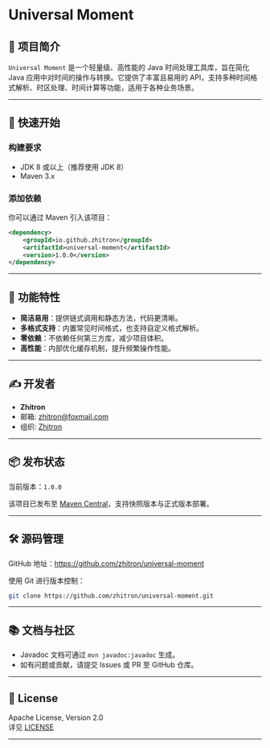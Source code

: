 # Universal Moment

## 📄 项目简介

`Universal Moment` 是一个轻量级、高性能的 Java 时间处理工具库，旨在简化 Java 应用中对时间的操作与转换。它提供了丰富且易用的 API，支持多种时间格式解析、时区处理、时间计算等功能，适用于各种业务场景。

---

## 🚀 快速开始

### 构建要求

- JDK 8 或以上（推荐使用 JDK 8）
- Maven 3.x

### 添加依赖

你可以通过 Maven 引入该项目：

```xml
<dependency>
    <groupId>io.github.zhitron</groupId>
    <artifactId>universal-moment</artifactId>
    <version>1.0.0</version>
</dependency>
```

---

## 🧩 功能特性

- **简洁易用**：提供链式调用和静态方法，代码更清晰。
- **多格式支持**：内置常见时间格式，也支持自定义格式解析。
- **零依赖**：不依赖任何第三方库，减少项目体积。
- **高性能**：内部优化缓存机制，提升频繁操作性能。

---

## ✍️ 开发者

- **Zhitron**
- 邮箱: zhitron@foxmail.com
- 组织: [Zhitron](https://github.com/zhitron)

---

## 📦 发布状态

当前版本：`1.0.0`

该项目已发布至 [Maven Central](https://search.maven.org/)，支持快照版本与正式版本部署。

---

## 🛠 源码管理

GitHub 地址：https://github.com/zhitron/universal-moment

使用 Git 进行版本控制：

```bash
git clone https://github.com/zhitron/universal-moment.git
```

---

## 📚 文档与社区

- Javadoc 文档可通过 `mvn javadoc:javadoc` 生成。
- 如有问题或贡献，请提交 Issues 或 PR 至 GitHub 仓库。

---

## 📎 License

Apache License, Version 2.0  
详见 [LICENSE](https://www.apache.org/licenses/LICENSE-2.0.txt)

---
